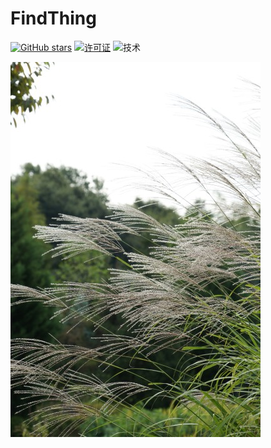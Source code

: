 
# FindThing

<!--findThing项目结构和描述-->

[![GitHub stars](https://img.shields.io/github/stars/sanshengshui/findThing.svg)](https://github.com/sanshengshui/findThing/stargazers)
[![许可证](https://img.shields.io/badge/许可证-MIT-blue.svg)](https://github.com/sanshengshui/findThing/blob/master/LICENSE)
![技术](https://img.shields.io/badge/%E6%8A%80%E6%9C%AF-SpringBoot%7CNetty%7CIOT-brightgreen.svg)

![findThing](doc/findThing.jpg)